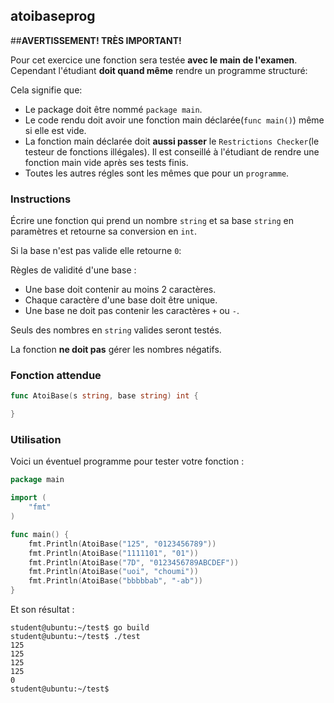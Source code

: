 ## atoibaseprog

##**AVERTISSEMENT! TRÈS IMPORTANT!**

Pour cet exercice une fonction sera testée **avec le main de l'examen**. Cependant l'étudiant **doit quand même** rendre un programme structuré:

Cela signifie que:

- Le package doit être nommé `package main`.
- Le code rendu doit avoir une fonction main déclarée(`func main()`) même si elle est vide.
- La fonction main déclarée doit **aussi passer** le `Restrictions Checker`(le testeur de fonctions illégales). Il est conseillé à l'étudiant de rendre une fonction main vide après ses tests finis.
- Toutes les autres régles sont les mêmes que pour un `programme`.

### Instructions

Écrire une fonction qui prend un nombre `string` et sa base `string` en paramètres et retourne sa conversion en `int`.

Si la base n'est pas valide elle retourne `0`:

Règles de validité d'une base :

- Une base doit contenir au moins 2 caractères.
- Chaque caractère d'une base doit être unique.
- Une base ne doit pas contenir les caractères `+` ou `-`.

Seuls des nombres en `string` valides seront testés.

La fonction **ne doit pas** gérer les nombres négatifs.

### Fonction attendue

```go
func AtoiBase(s string, base string) int {

}
```

### Utilisation

Voici un éventuel programme pour tester votre fonction :

```go
package main

import (
	"fmt"
)

func main() {
	fmt.Println(AtoiBase("125", "0123456789"))
	fmt.Println(AtoiBase("1111101", "01"))
	fmt.Println(AtoiBase("7D", "0123456789ABCDEF"))
	fmt.Println(AtoiBase("uoi", "choumi"))
	fmt.Println(AtoiBase("bbbbbab", "-ab"))
}
```

Et son résultat :

```console
student@ubuntu:~/test$ go build
student@ubuntu:~/test$ ./test
125
125
125
125
0
student@ubuntu:~/test$
```
